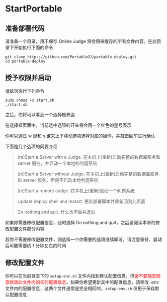 # StartPortable

## 准备部署代码

请准备一个目录，用于保存 Online Judge 将会用来缓存的所有文件内容，在此目录下开始执行下面的命令

```shell
git clone https://github.com/PortableOJ/portable-deploy.git
cd portable-deploy
```

## 授予权限并启动

请依次执行下列命令

```shell
sudo chmod +x start.sh
./start.sh
```

之后，你将可以看到一个选择框界面

在选择框页面中，当前选中选项的开头将会用一个红色的星号表示

你可以通过 w 键和 s 键来上下移动选项选择对应的操作，并敲击回车进行确认

下面是几个选项的简要介绍

> (re)Start a Server with a Judge. 在本机上(重新)启动完整的数据库服务和 server 服务，并启动一个本地的判题系统
>
> (re)Start a Server without Judge. 在本机上(重新)启动完整的数据库服务和 server 服务，但是不启动本地判题系统
>
> (re)Start a remote Judge. 在本机上(重新)启动一个判题系统
>
> Update deploy shell and restart. 更新部署脚本并重新回到此页面
>
> Do nothing and quit. 什么也不做并退出

如果你需要修改配置信息，此时选择 Do nothing and quit，之后请阅读本章的修改配置文件部分内容

若你不需要修改配置文件，则选择一个你需要的选项继续即可。请注意等待，启动后可能需要约 1 分钟左右的时间

## 修改配置文件

你可以在当前目录下的 `setup-env.sh` 文件内找到默认配置信息，但<span style="color:red">请不要随意随意修改此文件内的任何配置信息</span>，如果你希望更新其中的配置信息，请修改 .env 文件内的配置信息，这两个文件通常是完全相同的，`setup-env.sh` 仅用于保存默认配置信息

